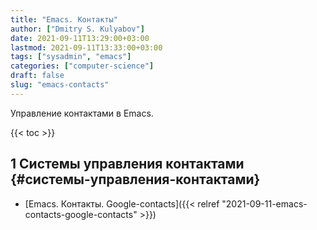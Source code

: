 ```yaml
---
title: "Emacs. Контакты"
author: ["Dmitry S. Kulyabov"]
date: 2021-09-11T13:29:00+03:00
lastmod: 2021-09-11T13:33:00+03:00
tags: ["sysadmin", "emacs"]
categories: ["computer-science"]
draft: false
slug: "emacs-contacts"
---
```


Управление контактами в Emacs.

<!--more-->

{{< toc >}}


## <span class="section-num">1</span> Системы управления контактами {#системы-управления-контактами}

-   [Emacs. Контакты. Google-contacts]({{< relref "2021-09-11-emacs-contacts-google-contacts" >}})
